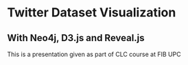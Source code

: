 # Twitter Dataset Visualization
## With Neo4j, D3.js and Reveal.js

This is a presentation given as part of CLC course at FIB UPC
